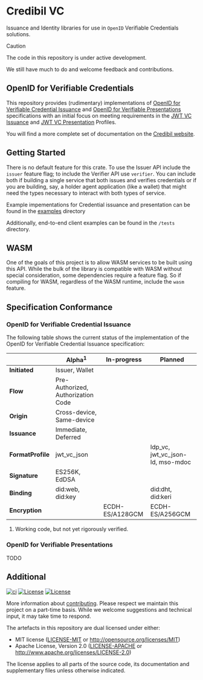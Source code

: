# Credibil VC

Issuance and Identity libraries for use in `OpenID` Verifiable Credentials solutions.

> [!CAUTION]
>
> The code in this repository is under active development.
> 
> We still have much to do and welcome feedback and contributions.

## OpenID for Verifiable Credentials

This repository provides (rudimentary) implementations of [OpenID for Verifiable 
Credential Issuance] and [OpenID for Verifiable Presentations] specifications with an
initial focus on meeting requirements in the [JWT VC Issuance] and [JWT VC Presentation]
Profiles.

You will find a more complete set of documentation on the 
[Credibil website](https://credibil.io).

## Getting Started

There is no default feature for this crate. To use the Issuer API include the `issuer` feature flag; to include the Verifier API use `verifier`. You can include both if building a single service that both issues and verifies credentials or if you are building, say, a holder agent application (like a wallet) that might need the types necessary to interact with both types of service.

Example impementations for Credential issuance and presentation can be found in the [examples](./examples) directory

Additionally, end-to-end client examples can be found in the `/tests` directory.

## WASM

One of the goals of this project is to allow WASM services to be built using this API. While the bulk of the library is compatible with WASM without special consideration, some dependencies require a feature flag. So if compiling for WASM, regardless of the WASM runtime, include the `wasm` feature.

## Specification Conformance

### OpenID for Verifiable Credential Issuance

The following table shows the current status of the implementation of the OpenID for 
Verifiable Credential Issuance specification:

|                   | Alpha<sup>1</sup>                  | In-progress     | Planned                          |
| ----------------- | ---------------------------------- | --------------- | -------------------------------- |
| **Initiated**     | Issuer, Wallet                     |                 |                                  |
| **Flow**          | Pre-Authorized, Authorization Code |                 |                                  |
| **Origin**        | Cross-device, Same-device          |                 |                                  |
| **Issuance**      | Immediate, Deferred                |                 |                                  |
| **FormatProfile** | jwt_vc_json                        |                 | ldp_vc, jwt_vc_json-ld, mso-mdoc |
| **Signature**     | ES256K, EdDSA                      |                 |                                  |
| **Binding**       | did:web, did:key                   |                 | did:dht, did:keri                |
| **Encryption**    |                                    | ECDH-ES/A128GCM | ECDH-ES/A256GCM                  |

1. Working code, but not yet rigorously verified.

### OpenID for Verifiable Presentations

TODO

## Additional

[![ci](https://github.com/credibil/vc/actions/workflows/ci.yaml/badge.svg)](https://github.com/credibil/vc/actions/workflows/ci.yaml)
[![License](https://img.shields.io/badge/license-MIT-blue.svg)](./LICENSE-MIT)
[![License](https://img.shields.io/badge/license-Apache-blue.svg)](./LICENSE-APACHE)

<!-- The [changelog][CHANGES] is used to record a summary of changes between releases. A more granular
record of changes can be found in the commit history. -->

More information about [contributing][CONTRIBUTING]. Please respect we maintain this project on a
part-time basis. While we welcome suggestions and technical input, it may take time to respond.

The artefacts in this repository are dual licensed under either:

- MIT license ([LICENSE-MIT] or <http://opensource.org/licenses/MIT>)
- Apache License, Version 2.0 ([LICENSE-APACHE] or <http://www.apache.org/licenses/LICENSE-2.0>)

The license applies to all parts of the source code, its documentation and supplementary files
unless otherwise indicated.

[OpenID for Verifiable Credential Issuance]: https://openid.net/specs/openid-4-verifiable-credential-issuance-1_0.html
[OpenID for Verifiable Presentations]: https://openid.net/specs/openid-4-verifiable-presentations-1_0.html
[JWT VC Issuance]: https://identity.foundation/jwt-vc-issuance-profile
[JWT VC Presentation]: https://identity.foundation/jwt-vc-presentation-profile
<!-- [CHANGES]: CHANGELOG.md -->
[CONTRIBUTING]: CONTRIBUTING.md
[LICENSE-MIT]: LICENSE-MIT
[LICENSE-APACHE]: LICENSE-APACHE

<!-- > [!NOTE]  
> Highlights information that users should take into account, even when skimming.
> [!TIP]
> Optional information to help a user be more successful.
> [!IMPORTANT]  
> Crucial information necessary for users to succeed.
> [!WARNING]  
> Critical content demanding immediate user attention due to potential risks.
> [!CAUTION]
> Negative potential consequences of an action.
-->
